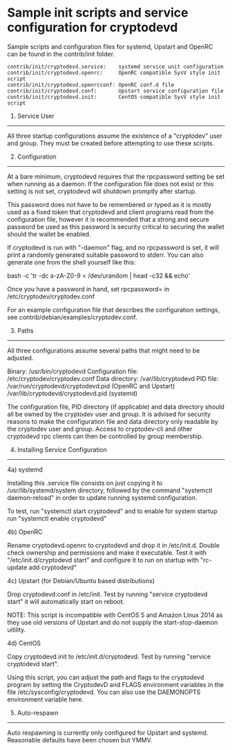 Sample init scripts and service configuration for cryptodevd
==========================================================

Sample scripts and configuration files for systemd, Upstart and OpenRC
can be found in the contrib/init folder.

    contrib/init/cryptodevd.service:    systemd service unit configuration
    contrib/init/cryptodevd.openrc:     OpenRC compatible SysV style init script
    contrib/init/cryptodevd.openrcconf: OpenRC conf.d file
    contrib/init/cryptodevd.conf:       Upstart service configuration file
    contrib/init/cryptodevd.init:       CentOS compatible SysV style init script

1. Service User
---------------------------------

All three startup configurations assume the existence of a "cryptodev" user
and group.  They must be created before attempting to use these scripts.

2. Configuration
---------------------------------

At a bare minimum, cryptodevd requires that the rpcpassword setting be set
when running as a daemon.  If the configuration file does not exist or this
setting is not set, cryptodevd will shutdown promptly after startup.

This password does not have to be remembered or typed as it is mostly used
as a fixed token that cryptodevd and client programs read from the configuration
file, however it is recommended that a strong and secure password be used
as this password is security critical to securing the wallet should the
wallet be enabled.

If cryptodevd is run with "-daemon" flag, and no rpcpassword is set, it will
print a randomly generated suitable password to stderr.  You can also
generate one from the shell yourself like this:

bash -c 'tr -dc a-zA-Z0-9 < /dev/urandom | head -c32 && echo'

Once you have a password in hand, set rpcpassword= in /etc/cryptodev/cryptodev.conf

For an example configuration file that describes the configuration settings,
see contrib/debian/examples/cryptodev.conf.

3. Paths
---------------------------------

All three configurations assume several paths that might need to be adjusted.

Binary:              /usr/bin/cryptodevd
Configuration file:  /etc/cryptodev/cryptodev.conf
Data directory:      /var/lib/cryptodevd
PID file:            /var/run/cryptodevd/cryptodevd.pid (OpenRC and Upstart)
                     /var/lib/cryptodevd/cryptodevd.pid (systemd)

The configuration file, PID directory (if applicable) and data directory
should all be owned by the cryptodev user and group.  It is advised for security
reasons to make the configuration file and data directory only readable by the
cryptodev user and group.  Access to cryptodev-cli and other cryptodevd rpc clients
can then be controlled by group membership.

4. Installing Service Configuration
-----------------------------------

4a) systemd

Installing this .service file consists on just copying it to
/usr/lib/systemd/system directory, followed by the command
"systemctl daemon-reload" in order to update running systemd configuration.

To test, run "systemctl start cryptodevd" and to enable for system startup run
"systemctl enable cryptodevd"

4b) OpenRC

Rename cryptodevd.openrc to cryptodevd and drop it in /etc/init.d.  Double
check ownership and permissions and make it executable.  Test it with
"/etc/init.d/cryptodevd start" and configure it to run on startup with
"rc-update add cryptodevd"

4c) Upstart (for Debian/Ubuntu based distributions)

Drop cryptodevd.conf in /etc/init.  Test by running "service cryptodevd start"
it will automatically start on reboot.

NOTE: This script is incompatible with CentOS 5 and Amazon Linux 2014 as they
use old versions of Upstart and do not supply the start-stop-daemon uitility.

4d) CentOS

Copy cryptodevd.init to /etc/init.d/cryptodevd. Test by running "service cryptodevd start".

Using this script, you can adjust the path and flags to the cryptodevd program by
setting the CryptodevD and FLAGS environment variables in the file
/etc/sysconfig/cryptodevd. You can also use the DAEMONOPTS environment variable here.

5. Auto-respawn
-----------------------------------

Auto respawning is currently only configured for Upstart and systemd.
Reasonable defaults have been chosen but YMMV.
